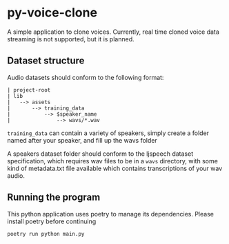 # py-voice-clone

A simple application to clone voices. Currently, real time cloned voice data streaming is not supported, but it is planned.

## Dataset structure

Audio datasets should conform to the following format:

```
| project-root
| lib
|   --> assets
|       --> training_data
|           --> $speaker_name
|               --> wavs/*.wav
```

`training_data` can contain a variety of speakers, simply create a folder named after your speaker, and fill up the wavs folder

A speakers dataset folder should conform to the ljspeech dataset specification, which requires wav files to be in a `wavs` directory, with
some kind of metadata.txt file available which contains transcriptions of your wav audio.

## Running the program

This python application uses poetry to manage its dependencies. Please install poetry before continuing

```
poetry run python main.py
```
